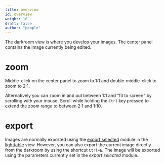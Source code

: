 ```yaml
---
title: overview
id: overview
weight: 10
draft: false
author: "people"
---
```


The darkroom view is where you develop your images. The center panel contains the image currently being edited.

# zoom

Middle-click on the center panel to zoom to 1:1 and double-middle-click to zoom to 2:1. 

Alternatively you can zoom in and out between 1:1 and "fit to screen" by scrolling with your mouse. Scroll while holding the `Ctrl` key pressed to extend the zoom range to between 2:1 and 1:10.

# export

Images are normally exported using the [export selected](../module-reference/utility-modules/lighttable/export-selected.md) module in the [lighttable](../lighttable/_index.md) view. However, you can also export the current image directly from the darkroom by using the shortcut `Ctrl+E`. The image will be exported using the parameters currently set in the _export selected_ module.
